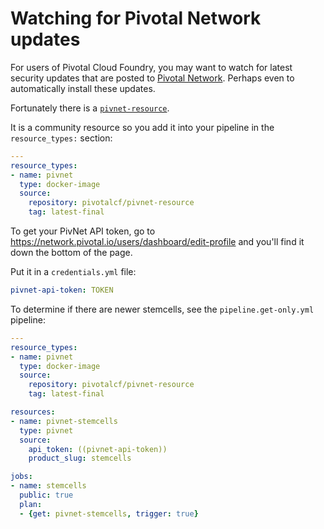 # Watching for Pivotal Network updates

For users of Pivotal Cloud Foundry, you may want to watch for latest security updates that are posted to [Pivotal Network](https://network.pivotal.io). Perhaps even to automatically install these updates.

Fortunately there is a [`pivnet-resource`](https://github.com/pivotal-cf-experimental/pivnet-resource).

It is a community resource so you add it into your pipeline in the `resource_types:` section:

```yaml
---
resource_types:
- name: pivnet
  type: docker-image
  source:
    repository: pivotalcf/pivnet-resource
    tag: latest-final
```

To get your PivNet API token, go to https://network.pivotal.io/users/dashboard/edit-profile and you'll find it down the bottom of the page.

Put it in a `credentials.yml` file:

```yaml
pivnet-api-token: TOKEN
```

To determine if there are newer stemcells, see the `pipeline.get-only.yml` pipeline:

```yaml
---
resource_types:
- name: pivnet
  type: docker-image
  source:
    repository: pivotalcf/pivnet-resource
    tag: latest-final

resources:
- name: pivnet-stemcells
  type: pivnet
  source:
    api_token: ((pivnet-api-token))
    product_slug: stemcells

jobs:
- name: stemcells
  public: true
  plan:
  - {get: pivnet-stemcells, trigger: true}
```
